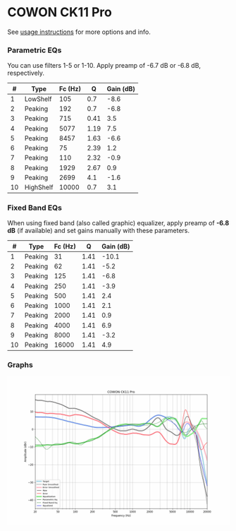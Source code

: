 # COWON CK11 Pro
See [usage instructions](https://github.com/jaakkopasanen/AutoEq#usage) for more options and info.

### Parametric EQs
You can use filters 1-5 or 1-10. Apply preamp of -6.7 dB or -6.8 dB, respectively.

|   # | Type      |   Fc (Hz) |    Q |   Gain (dB) |
|-----|-----------|-----------|------|-------------|
|   1 | LowShelf  |       105 | 0.7  |        -8.6 |
|   2 | Peaking   |       192 | 0.7  |        -6.8 |
|   3 | Peaking   |       715 | 0.41 |         3.5 |
|   4 | Peaking   |      5077 | 1.19 |         7.5 |
|   5 | Peaking   |      8457 | 1.63 |        -6.6 |
|   6 | Peaking   |        75 | 2.39 |         1.2 |
|   7 | Peaking   |       110 | 2.32 |        -0.9 |
|   8 | Peaking   |      1929 | 2.67 |         0.9 |
|   9 | Peaking   |      2699 | 4.1  |        -1.6 |
|  10 | HighShelf |     10000 | 0.7  |         3.1 |

### Fixed Band EQs
When using fixed band (also called graphic) equalizer, apply preamp of **-6.8 dB** (if available) and set gains manually with these parameters.

|   # | Type    |   Fc (Hz) |    Q |   Gain (dB) |
|-----|---------|-----------|------|-------------|
|   1 | Peaking |        31 | 1.41 |       -10.1 |
|   2 | Peaking |        62 | 1.41 |        -5.2 |
|   3 | Peaking |       125 | 1.41 |        -6.8 |
|   4 | Peaking |       250 | 1.41 |        -3.9 |
|   5 | Peaking |       500 | 1.41 |         2.4 |
|   6 | Peaking |      1000 | 1.41 |         2.1 |
|   7 | Peaking |      2000 | 1.41 |         0.9 |
|   8 | Peaking |      4000 | 1.41 |         6.9 |
|   9 | Peaking |      8000 | 1.41 |        -3.2 |
|  10 | Peaking |     16000 | 1.41 |         4.9 |

### Graphs
![](./COWON%20CK11%20Pro.png)
